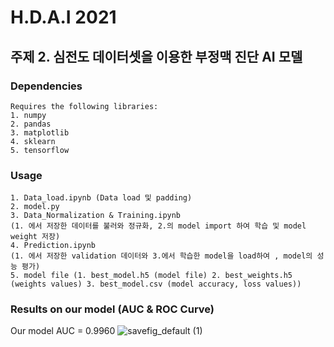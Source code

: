 # H.D.A.I 2021 
## 주제 2. 심전도 데이터셋을 이용한 부정맥 진단 AI 모델
### Dependencies
	Requires the following libraries:
	1. numpy
	2. pandas 
	3. matplotlib
	4. sklearn
	5. tensorflow
	
### Usage
	1. Data_load.ipynb (Data load 및 padding)
	2. model.py 
	3. Data_Normalization & Training.ipynb 
	(1. 에서 저장한 데이터를 불러와 정규화, 2.의 model import 하여 학습 및 model weight 저장)
	4. Prediction.ipynb
	(1. 에서 저장한 validation 데이터와 3.에서 학습한 model을 load하여 , model의 성능 평가)
	5. model file (1. best_model.h5 (model file) 2. best_weights.h5 (weights values) 3. best_model.csv (model accuracy, loss values))
	
### Results on our model (AUC & ROC Curve)
Our model AUC = 0.9960
![savefig_default (1)](https://user-images.githubusercontent.com/62556038/145504513-97a8dbaa-127b-4f64-99c4-3d5b39a82ecd.png)

